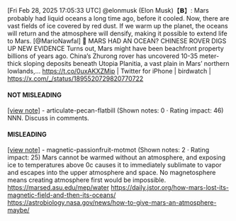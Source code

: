 [Fri Feb 28, 2025 17:05:33 UTC] @elonmusk (Elon Musk)【𝗕】: Mars probably had liquid oceans a long time ago, before it cooled. Now, there are vast fields of ice covered by red dust.  If we warm up the planet, the oceans will return and the atmosphere will densify, making it possible to extend life to Mars. [@MarioNawfal] 🚨 MARS HAD AN OCEAN? CHINESE ROVER DIGS UP NEW EVIDENCE Turns out, Mars might have been beachfront property billions of years ago.  China’s Zhurong rover has uncovered 10-35 meter-thick sloping deposits beneath Utopia Planitia, a vast plain in Mars’ northern lowlands,… https://t.co/0uxAKXZMip | Twitter for iPhone | birdwatch | https://x.com/_/status/1895520729820770722

#### NOT MISLEADING

[[view note]](https://x.com/i/birdwatch/n/1895613574011035947) - articulate-pecan-flatbill (Shown notes: 0 · Rating impact: 46)
NNN.  Discuss in comments.

#### MISLEADING

[[view note]](https://x.com/i/birdwatch/n/1895608520466223395) - magnetic-passionfruit-motmot (Shown notes: 2 · Rating impact: 25)
Mars cannot be warmed without an atmosphere, and exposing ice to temperatures above 0c causes it to immediately sublimate to vapor and escapes into the upper atmosphere and space. No magnetosphere means creating atmosphere first would be impossible.
https://marsed.asu.edu/mep/water
https://daily.jstor.org/how-mars-lost-its-magnetic-field-and-then-its-oceans/
https://astrobiology.nasa.gov/news/how-to-give-mars-an-atmosphere-maybe/
